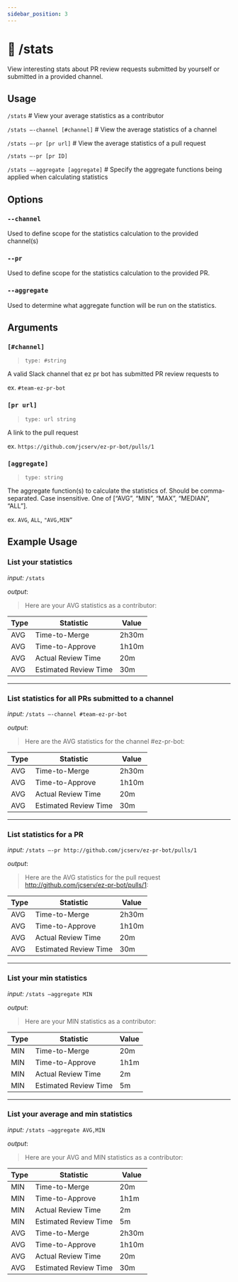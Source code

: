 ```yaml
---
sidebar_position: 3
---
```


# 💬 /stats

View interesting stats about PR review requests submitted by yourself or submitted in a provided channel.

## Usage

`/stats`							# View your average statistics as a contributor

`/stats —-channel [#channel]`		# View the average statistics of a channel

`/stats —-pr [pr url]`		    # View the average statistics of a pull request

`/stats —-pr [pr ID]`			

`/stats —-aggregate [aggregate]`	# Specify the aggregate functions being applied when calculating statistics

## Options

### `--channel`

Used to define scope for the statistics calculation to the provided channel(s)

### `--pr`

Used to define scope for the statistics calculation to the provided PR.

### `--aggregate`

Used to determine what aggregate function will be run on the statistics.

## Arguments

### `[#channel]`

> `type: #string`

A valid Slack channel that ez pr bot has submitted PR review requests to

ex. `#team-ez-pr-bot`

### `[pr url]`

> `type: url string`

A link to the pull request

ex. `https://github.com/jcserv/ez-pr-bot/pulls/1`

### `[aggregate]`

> `type: string`

The aggregate function(s) to calculate the statistics of. Should be comma-separated. Case insensitive.
One of [“AVG”, “MIN”, “MAX”, “MEDIAN”, “ALL”].

ex. `AVG`, `ALL`, `"AVG,MIN”`

## Example Usage

### List your statistics

_input:_ `/stats`

_output_:

> Here are your AVG statistics as a contributor:

| Type | Statistic | Value |
|------|-----------------------|-------|
| AVG | Time-to-Merge | 2h30m |
| AVG | Time-to-Approve | 1h10m |
| AVG | Actual Review Time | 20m |
| AVG | Estimated Review Time | 30m |

-------

### List statistics for all PRs submitted to a channel

_input:_ `/stats —-channel #team-ez-pr-bot`

_output_:

> Here are the AVG statistics for the channel #ez-pr-bot:

| Type | Statistic             | Value |
| ---- | --------------------- | ----- |
| AVG  | Time-to-Merge         | 2h30m |
| AVG  | Time-to-Approve       | 1h10m |
| AVG  | Actual Review Time    | 20m   |
| AVG  | Estimated Review Time | 30m   |

-------

### List statistics for a PR

_input:_ `/stats —-pr http://github.com/jcserv/ez-pr-bot/pulls/1`

_output_:

> Here are the AVG statistics for the pull request http://github.com/jcserv/ez-pr-bot/pulls/1:

| Type | Statistic             | Value |
| ---- | --------------------- | ----- |
| AVG  | Time-to-Merge         | 2h30m |
| AVG  | Time-to-Approve       | 1h10m |
| AVG  | Actual Review Time    | 20m   |
| AVG  | Estimated Review Time | 30m   |

-------

### List your min statistics

_input:_ `/stats —aggregate MIN`

_output_:

> Here are your MIN statistics as a contributor:

| Type | Statistic             | Value |
| ---- | --------------------- | ----- |
| MIN  | Time-to-Merge         | 20m   |
| MIN  | Time-to-Approve       | 1h1m  |
| MIN  | Actual Review Time    | 2m    |
| MIN  | Estimated Review Time | 5m    |

-------

### List your average and min statistics

_input:_ `/stats —aggregate AVG,MIN`

_output_:

> Here are your AVG and MIN statistics as a contributor:

| Type | Statistic | Value |
|------|-----------------------|-------|
| MIN | Time-to-Merge | 20m |
| MIN | Time-to-Approve | 1h1m |
| MIN | Actual Review Time | 2m |
| MIN | Estimated Review Time | 5m |
| AVG | Time-to-Merge | 2h30m |
| AVG | Time-to-Approve | 1h10m |
| AVG | Actual Review Time | 20m |
| AVG | Estimated Review Time | 30m |
